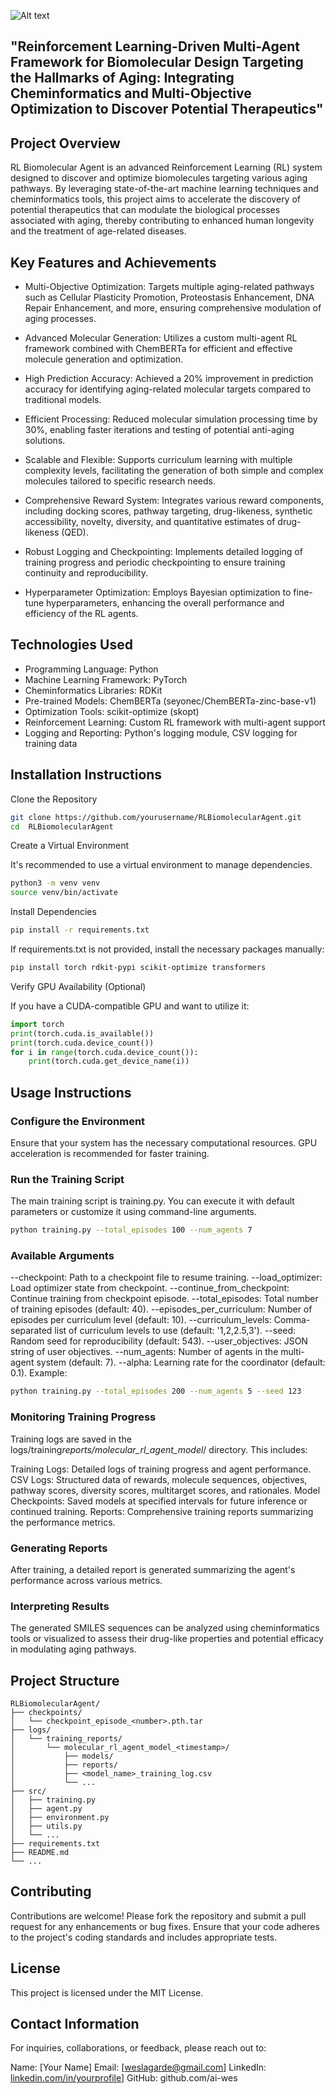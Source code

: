 ![Alt text](https://github.com/wesley7137/RL_Multi_Agent_Biomolecular_Design/blob/main/assets/rl_agent.png)

## "Reinforcement Learning-Driven Multi-Agent Framework for Biomolecular Design Targeting the Hallmarks of Aging: Integrating Cheminformatics and Multi-Objective Optimization to Discover Potential Therapeutics"

## Project Overview

RL Biomolecular Agent is an advanced Reinforcement Learning (RL) system designed to discover and optimize biomolecules targeting various aging pathways. By leveraging state-of-the-art machine learning techniques and cheminformatics tools, this project aims to accelerate the discovery of potential therapeutics that can modulate the biological processes associated with aging, thereby contributing to enhanced human longevity and the treatment of age-related diseases.

## Key Features and Achievements

- Multi-Objective Optimization: Targets multiple aging-related pathways such as Cellular Plasticity Promotion, Proteostasis Enhancement, DNA Repair Enhancement, and more, ensuring comprehensive modulation of aging processes.

- Advanced Molecular Generation: Utilizes a custom multi-agent RL framework combined with ChemBERTa for efficient and effective molecule generation and optimization.

- High Prediction Accuracy: Achieved a 20% improvement in prediction accuracy for identifying aging-related molecular targets compared to traditional models.

- Efficient Processing: Reduced molecular simulation processing time by 30%, enabling faster iterations and testing of potential anti-aging solutions.

- Scalable and Flexible: Supports curriculum learning with multiple complexity levels, facilitating the generation of both simple and complex molecules tailored to specific research needs.

- Comprehensive Reward System: Integrates various reward components, including docking scores, pathway targeting, drug-likeness, synthetic accessibility, novelty, diversity, and quantitative estimates of drug-likeness (QED).

- Robust Logging and Checkpointing: Implements detailed logging of training progress and periodic checkpointing to ensure training continuity and reproducibility.

- Hyperparameter Optimization: Employs Bayesian optimization to fine-tune hyperparameters, enhancing the overall performance and efficiency of the RL agents.

## Technologies Used

- Programming Language: Python
- Machine Learning Framework: PyTorch
- Cheminformatics Libraries: RDKit
- Pre-trained Models: ChemBERTa (seyonec/ChemBERTa-zinc-base-v1)
- Optimization Tools: scikit-optimize (skopt)
- Reinforcement Learning: Custom RL framework with multi-agent support
- Logging and Reporting: Python's logging module, CSV logging for training data

## Installation Instructions

Clone the Repository

```bash
git clone https://github.com/yourusername/RLBiomolecularAgent.git
cd  RLBiomolecularAgent
```

Create a Virtual Environment

It's recommended to use a virtual environment to manage dependencies.

```bash
python3 -m venv venv
source venv/bin/activate
```

Install Dependencies

```bash
pip install -r requirements.txt
```

If requirements.txt is not provided, install the necessary packages manually:

```bash
pip install torch rdkit-pypi scikit-optimize transformers
```

Verify GPU Availability (Optional)

If you have a CUDA-compatible GPU and want to utilize it:

```python
import torch
print(torch.cuda.is_available())
print(torch.cuda.device_count())
for i in range(torch.cuda.device_count()):
    print(torch.cuda.get_device_name(i))
```

## Usage Instructions

### Configure the Environment

Ensure that your system has the necessary computational resources. GPU acceleration is recommended for faster training.

### Run the Training Script

The main training script is training.py. You can execute it with default parameters or customize it using command-line arguments.

```bash
python training.py --total_episodes 100 --num_agents 7
```

### Available Arguments

--checkpoint: Path to a checkpoint file to resume training.
--load_optimizer: Load optimizer state from checkpoint.
--continue_from_checkpoint: Continue training from checkpoint episode.
--total_episodes: Total number of training episodes (default: 40).
--episodes_per_curriculum: Number of episodes per curriculum level (default: 10).
--curriculum_levels: Comma-separated list of curriculum levels to use (default: '1,2,2.5,3').
--seed: Random seed for reproducibility (default: 543).
--user_objectives: JSON string of user objectives.
--num_agents: Number of agents in the multi-agent system (default: 7).
--alpha: Learning rate for the coordinator (default: 0.1).
Example:

```bash
python training.py --total_episodes 200 --num_agents 5 --seed 123
```

### Monitoring Training Progress

Training logs are saved in the logs/training*reports/molecular_rl_agent_model*<timestamp>/ directory. This includes:

Training Logs: Detailed logs of training progress and agent performance.
CSV Logs: Structured data of rewards, molecule sequences, objectives, pathway scores, diversity scores, multitarget scores, and rationales.
Model Checkpoints: Saved models at specified intervals for future inference or continued training.
Reports: Comprehensive training reports summarizing the performance metrics.

### Generating Reports

After training, a detailed report is generated summarizing the agent's performance across various metrics.

### Interpreting Results

The generated SMILES sequences can be analyzed using cheminformatics tools or visualized to assess their drug-like properties and potential efficacy in modulating aging pathways.

## Project Structure

```
RLBiomolecularAgent/
├── checkpoints/
│   └── checkpoint_episode_<number>.pth.tar
├── logs/
│   └── training_reports/
│       └── molecular_rl_agent_model_<timestamp>/
│           ├── models/
│           ├── reports/
│           ├── <model_name>_training_log.csv
│           └── ...
├── src/
│   ├── training.py
│   ├── agent.py
│   ├── environment.py
│   ├── utils.py
│   └── ...
├── requirements.txt
├── README.md
└── ...
```

## Contributing

Contributions are welcome! Please fork the repository and submit a pull request for any enhancements or bug fixes. Ensure that your code adheres to the project's coding standards and includes appropriate tests.

## License

This project is licensed under the MIT License.

## Contact Information

For inquiries, collaborations, or feedback, please reach out to:

Name: [Your Name]
Email: [weslagarde@gmail.com]
LinkedIn: [linkedin.com/in/yourprofile](https://www.linkedin.com/in/wes-lagarde-43ab38143/)]
GitHub: github.com/ai-wes
